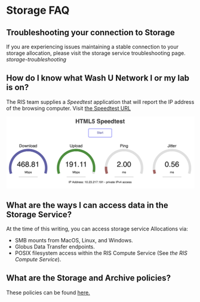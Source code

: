 # Storage FAQ

## Troubleshooting your connection to Storage

If you are experiencing issues maintaining a stable connection to your storage allocation, please visit
the storage service troubleshooting page. *storage-troubleshooting*

## How do I know what Wash U Network I or my lab is on?

The RIS team supplies a *Speedtest* application that will report the IP address of
the browsing computer. Visit [the Speedtest URL](https://speedtest.ris.wustl.edu)

<img src="images/speedtest.png" title="Speed Test" alt="speed_test" />

## What are the ways I can access data in the Storage Service?

At the time of this writing, you can access storage service Allocations via:
- SMB mounts from MacOS, Linux, and Windows.
- Globus Data Transfer endpoints.
- POSIX filesystem access within the RIS Compute Service (See *the RIS Compute Service*).

## What are the Storage and Archive policies?

These policies can be found [here.](../../polices/compute_user_agreement)
